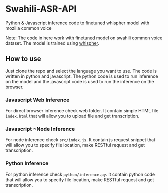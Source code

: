 # Swahili-ASR-API
Python & Javascript inference code to finetuned whispher model with mozilla common voice

Note: The code in here work with finetuned model on swahili common voice dataset. The model is trained using [whispher]().


## How to use
Just clone the repo and select the language you want to use. The code is written in python and javascript. The python code is used to run inference on the model and the javascript code is used to run the inference on the browser.

### Javascript Web Inference
For direct browser inference check web folder. It contain simple HTML file `index.html` that will allow you to upload file and get transcription.

### Javascript ~Node Inference

For node inference check `src/index.js`. It contain js request snippet that will allow you to specify file location, make RESTful request and get transcription.

### Python Inference
For python inference check `python/inference.py`. It contain python code that will allow you to specify file location, make RESTful request and get transcription.